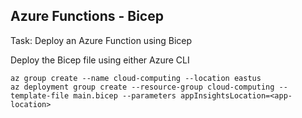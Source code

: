 ## Azure Functions - Bicep

Task: Deploy an Azure Function using Bicep

Deploy the Bicep file using either Azure CLI
```
az group create --name cloud-computing --location eastus
az deployment group create --resource-group cloud-computing --template-file main.bicep --parameters appInsightsLocation=<app-location>
```